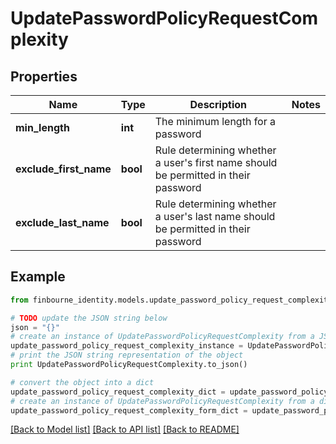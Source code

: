 # UpdatePasswordPolicyRequestComplexity


## Properties
Name | Type | Description | Notes
------------ | ------------- | ------------- | -------------
**min_length** | **int** | The minimum length for a password | 
**exclude_first_name** | **bool** | Rule determining whether a user&#39;s first name should be permitted in their password | 
**exclude_last_name** | **bool** | Rule determining whether a user&#39;s last name should be permitted in their password | 

## Example

```python
from finbourne_identity.models.update_password_policy_request_complexity import UpdatePasswordPolicyRequestComplexity

# TODO update the JSON string below
json = "{}"
# create an instance of UpdatePasswordPolicyRequestComplexity from a JSON string
update_password_policy_request_complexity_instance = UpdatePasswordPolicyRequestComplexity.from_json(json)
# print the JSON string representation of the object
print UpdatePasswordPolicyRequestComplexity.to_json()

# convert the object into a dict
update_password_policy_request_complexity_dict = update_password_policy_request_complexity_instance.to_dict()
# create an instance of UpdatePasswordPolicyRequestComplexity from a dict
update_password_policy_request_complexity_form_dict = update_password_policy_request_complexity.from_dict(update_password_policy_request_complexity_dict)
```
[[Back to Model list]](../README.md#documentation-for-models) [[Back to API list]](../README.md#documentation-for-api-endpoints) [[Back to README]](../README.md)


